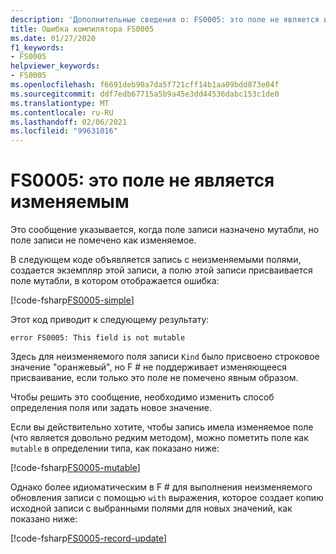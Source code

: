```yaml
---
description: 'Дополнительные сведения о: FS0005: это поле не является изменяемым'
title: Ошибка компилятора FS0005
ms.date: 01/27/2020
f1_keywords:
- FS0005
helpviewer_keywords:
- FS0005
ms.openlocfilehash: f6691deb90a7da5f721cff14b1aa09bdd873e04f
ms.sourcegitcommit: ddf7edb67715a5b9a45e3dd44536dabc153c1de0
ms.translationtype: MT
ms.contentlocale: ru-RU
ms.lasthandoff: 02/06/2021
ms.locfileid: "99631016"
---
```

# <a name="fs0005-this-field-is-not-mutable"></a>FS0005: это поле не является изменяемым

Это сообщение указывается, когда поле записи назначено мутабли, но поле записи не помечено как изменяемое.

В следующем коде объявляется запись с неизменяемыми полями, создается экземпляр этой записи, а полю этой записи присваивается поле мутабли, в котором отображается ошибка:

[!code-fsharp[FS0005-simple](~/samples/snippets/fsharp/compiler-messages/fs0005.fsx#L2-L8)]

Этот код приводит к следующему результату:

```text
error FS0005: This field is not mutable
```

Здесь для неизменяемого поля записи `Kind` было присвоено строковое значение "оранжевый", но F # не поддерживает изменяющееся присваивание, если только это поле не помечено явным образом.

Чтобы решить это сообщение, необходимо изменить способ определения поля или задать новое значение.

Если вы действительно хотите, чтобы запись имела изменяемое поле (что является довольно редким методом), можно пометить поле как `mutable` в определении типа, как показано ниже:

[!code-fsharp[FS0005-mutable](~/samples/snippets/fsharp/compiler-messages/fs0005.fsx#L11-L17)]

Однако более идиоматическим в F # для выполнения неизменяемого обновления записи с помощью `with` выражения, которое создает копию исходной записи с выбранными полями для новых значений, как показано ниже:

[!code-fsharp[FS0005-record-update](~/samples/snippets/fsharp/compiler-messages/fs0005.fsx#L20-L26)]
